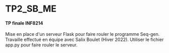 # TP2_SB_ME
<h4>TP finale INF8214</h4>

Mise en place d'un serveur Flask pour faire rouler le programme Seq-gen.
Travaille effectué en équipe avec Salix Boulet (Hiver 2022).
Utiliser le fichier app.py pour faire rouler le serveur.




